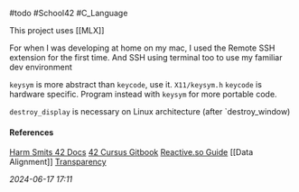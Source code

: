 #todo #School42 #C_Language 

This project uses [[MLX]]

For when I was developing at home on my mac, I used the Remote SSH extension for the first time. And SSH using terminal too to use my familiar dev environment

`keysym` is more abstract than `keycode`, use it.
`X11/keysym.h`
`keycode` is hardware specific. Program instead with `keysym` for more portable code.

`destroy_display` is necessary on Linux architecture (after `destroy_window)
#### References
[Harm Smits 42 Docs](https://harm-smits.github.io/42docs/libs/minilibx/introduction.html)
[42 Cursus Gitbook](https://42-cursus.gitbook.io/guide/rank-02/so_long/understand-so_long)
[Reactive.so Guide](https://reactive.so/post/42-a-comprehensive-guide-to-so_long)
[[Data Alignment]]
[Transparency](https://pulgamecanica.herokuapp.com/posts/mlx-transparency)

_2024-06-17 17:11_